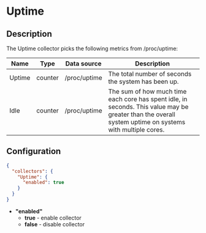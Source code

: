 # Uptime
## Description
The Uptime collector picks the following metrics from /proc/uptime:

| Name   | Type    | Data source  | Description                                                                                                                                             |
|--------|---------|--------------|---------------------------------------------------------------------------------------------------------------------------------------------------------|
| Uptime | counter | /proc/uptime | The total number of seconds the system has been up.                                                                                                     |
| Idle   | counter | /proc/uptime | The sum of how much time each core has spent idle, in seconds. This value may be greater than the overall system uptime on systems with multiple cores. |

## Configuration
```json
{
  "collectors": {
    "Uptime": {
      "enabled": true
    }
  }
}
```
* **"enabled"**
    * **true** - enable collector
    * **false** - disable collector